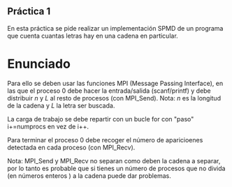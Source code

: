 ## Práctica 1 ##
En esta práctica se pide realizar un implementación SPMD de un programa que cuenta cuantas letras hay
en una cadena en particular.

# Enunciado #
Para ello se deben usar las funciones MPI (Message Passing Interface), en las que el proceso 0 debe 
hacer la entrada/salida (scanf/printf) y debe distribuir *n* y *L* al resto de procesos (con MPI_Send).
Nota: *n* es la longitud de la cadena y *L* la letra ser buscada.

La carga de trabajo se debe repartir con un bucle for con "paso" i+=numprocs en vez de i++.

Para terminar el proceso 0 debe recoger el número de aparicioenes detectada en cada proceso (con MPI_Recv).

Nota: MPI_Send y MPI_Recv no separan como deben la cadena a separar, por lo tanto es probable que si
tienes un número de procesos que no divida (en números enteros ) a la cadena puede dar problemas.
